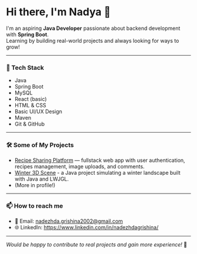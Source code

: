 # Hi there, I'm Nadya 👋

I'm an aspiring **Java Developer** passionate about backend development with **Spring Boot**.  
Learning by building real-world projects and always looking for ways to grow!

---

### 🚀 Tech Stack
- Java
- Spring Boot
- MySQL
- React (basic)
- HTML & CSS
- Basic UI/UX Design
- Maven
- Git & GitHub

---

### 🛠️ Some of My Projects
- [Recipe Sharing Platform](https://github.com/nadyagrishina/recipe-sharing-platform) — fullstack web app with user authentication, recipes management, image uploads, and comments.
- [Winter 3D Scene](https://github.com/nadyagrishina/winter-3d-scene/tree/main) - a Java project simulating a winter landscape built with Java and LWJGL.
- (More in profile!)

---

### 📫 How to reach me
- 📧 Email: nadezhda.grishina2002@gmail.com
- 🌐 LinkedIn: https://www.linkedin.com/in/nadezhdagrishina/

---

_Would be happy to contribute to real projects and gain more experience!_ 🌱

